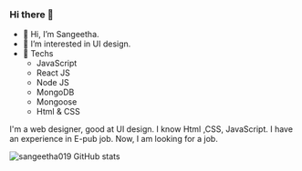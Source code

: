 ### Hi there 👋

<!--
**sangeetha019/sangeetha019** is a ✨ _special_ ✨ repository because its `README.md` (this file) appears on your GitHub profile.
-->
- 👋 Hi, I’m Sangeetha.
- 👀 I’m interested in UI design.
- 🌱 Techs
    - JavaScript
    -  React JS
    -  Node JS
    -  MongoDB
    -  Mongoose
    - Html & CSS

I'm a web designer, good at UI design. I  know Html ,CSS, JavaScript.  I have an experience in E-pub job. Now, I am looking for a job. 
<!--- 
sangeetha019/sangeetha019 is a ✨ special ✨ repository because its `README.md` (this file) appears on your GitHub profile.
You can click the Preview link to take a look at your changes.
--->
![sangeetha019 GitHub stats](https://github-readme-stats.vercel.app/api?username=sangeetha019&theme=radical)

<!-- Github Stats for repos -->
<!-- ![sangeetha019 GitHub Stats](https://github-readme-stats.vercel.app/api?username=sangeetha019&theme=dark&show_icons=true&count_private=true) -->
<!-- ![Top Langs](https://github-readme-stats.vercel.app/api/top-langs/?username=sangeetha019&theme=dark) -->

